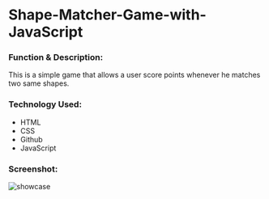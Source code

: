 # Shape-Matcher-Game-with-JavaScript

<h3>Function & Description:</h3>
This is a simple game that allows a user score points whenever he matches two same shapes.


<h3>Technology Used:</h3>
<ul>
  <li>HTML</li>
  <li>CSS</li>
  <li>Github</li>
  <li>JavaScript</li>
</ul>


<h3>Screenshot:</h3>

![showcase](https://user-images.githubusercontent.com/40691059/75242706-e7aa6100-57c8-11ea-85a8-2696f868a806.PNG)


